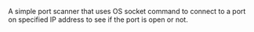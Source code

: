 A simple port scanner that uses OS socket command to connect to a port on specified IP address to see if the port is open or not.
